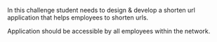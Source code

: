 In this challenge student needs to design & develop a shorten url application that helps employees to shorten urls.

Application should be accessible by all employees within the network.
